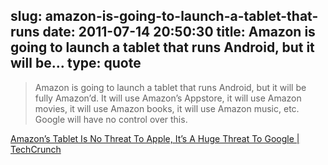 slug: amazon-is-going-to-launch-a-tablet-that-runs
date: 2011-07-14 20:50:30
title: Amazon is going to launch a tablet that runs Android, but it will be...
type: quote
---

> Amazon is going to launch a tablet that runs Android, but it will be fully Amazon’d. It will use Amazon’s Appstore, it will use Amazon movies, it will use Amazon books, it will use Amazon music, etc. Google will have no control over this.

[Amazon’s Tablet Is No Threat To Apple, It’s A Huge Threat To Google | TechCrunch](http://techcrunch.com/2011/07/13/amazon-tablet-android/)

